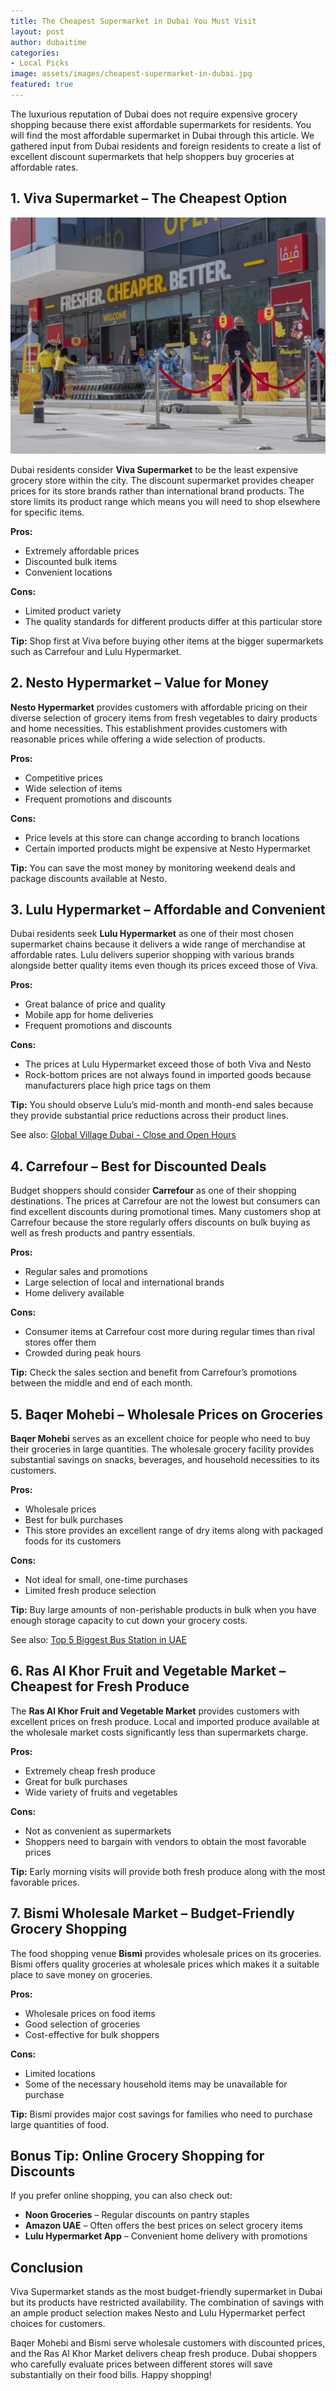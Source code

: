 ```yaml
---
title: The Cheapest Supermarket in Dubai You Must Visit
layout: post
author: dubaitime
categories: 
- Local Picks
image: assets/images/cheapest-supermarket-in-dubai.jpg
featured: true
--- 
```


The luxurious reputation of Dubai does not require expensive grocery shopping because there exist affordable supermarkets for residents. You will find the most affordable supermarket in Dubai through this article. We gathered input from Dubai residents and foreign residents to create a list of excellent discount supermarkets that help shoppers buy groceries at affordable rates.

## 1. Viva Supermarket – The Cheapest Option

![viva-supermarket](/assets/images/viva-supermarket.jpeg)

Dubai residents consider **Viva Supermarket** to be the least expensive grocery store within the city. The discount supermarket provides cheaper prices for its store brands rather than international brand products. The store limits its product range which means you will need to shop elsewhere for specific items.

**Pros:**
- Extremely affordable prices
- Discounted bulk items
- Convenient locations

**Cons:**
- Limited product variety
- The quality standards for different products differ at this particular store

**Tip:** Shop first at Viva before buying other items at the bigger supermarkets such as Carrefour and Lulu Hypermarket.

## 2. Nesto Hypermarket – Value for Money
**Nesto Hypermarket** provides customers with affordable pricing on their diverse selection of grocery items from fresh vegetables to dairy products and home necessities. This establishment provides customers with reasonable prices while offering a wide selection of products.

**Pros:**
- Competitive prices
- Wide selection of items
- Frequent promotions and discounts

**Cons:**
- Price levels at this store can change according to branch locations
- Certain imported products might be expensive at Nesto Hypermarket

**Tip:** You can save the most money by monitoring weekend deals and package discounts available at Nesto.

## 3. Lulu Hypermarket – Affordable and Convenient
Dubai residents seek **Lulu Hypermarket** as one of their most chosen supermarket chains because it delivers a wide range of merchandise at affordable rates. Lulu delivers superior shopping with various brands alongside better quality items even though its prices exceed those of Viva.

**Pros:**
- Great balance of price and quality
- Mobile app for home deliveries
- Frequent promotions and discounts

**Cons:**
- The prices at Lulu Hypermarket exceed those of both Viva and Nesto
- Rock-bottom prices are not always found in imported goods because manufacturers place high price tags on them

**Tip:** You should observe Lulu’s mid-month and month-end sales because they provide substantial price reductions across their product lines.

See also: [Global Village Dubai - Close and Open Hours](https://dubaitime.github.io/global-village-dubai-close-and-open-hours/)

## 4. Carrefour – Best for Discounted Deals
Budget shoppers should consider **Carrefour** as one of their shopping destinations. The prices at Carrefour are not the lowest but consumers can find excellent discounts during promotional times. Many customers shop at Carrefour because the store regularly offers discounts on bulk buying as well as fresh products and pantry essentials.

**Pros:**
- Regular sales and promotions
- Large selection of local and international brands
- Home delivery available

**Cons:**
- Consumer items at Carrefour cost more during regular times than rival stores offer them
- Crowded during peak hours

**Tip:** Check the sales section and benefit from Carrefour’s promotions between the middle and end of each month.

## 5. Baqer Mohebi – Wholesale Prices on Groceries
**Baqer Mohebi** serves as an excellent choice for people who need to buy their groceries in large quantities. The wholesale grocery facility provides substantial savings on snacks, beverages, and household necessities to its customers.

**Pros:**
- Wholesale prices
- Best for bulk purchases
- This store provides an excellent range of dry items along with packaged foods for its customers

**Cons:**
- Not ideal for small, one-time purchases
- Limited fresh produce selection

**Tip:** Buy large amounts of non-perishable products in bulk when you have enough storage capacity to cut down your grocery costs.

See also: [Top 5 Biggest Bus Station in UAE](https://dubaitime.github.io/biggest-bus-stn/)

## 6. Ras Al Khor Fruit and Vegetable Market – Cheapest for Fresh Produce
The **Ras Al Khor Fruit and Vegetable Market** provides customers with excellent prices on fresh produce. Local and imported produce available at the wholesale market costs significantly less than supermarkets charge.

**Pros:**
- Extremely cheap fresh produce
- Great for bulk purchases
- Wide variety of fruits and vegetables

**Cons:**
- Not as convenient as supermarkets
- Shoppers need to bargain with vendors to obtain the most favorable prices

**Tip:** Early morning visits will provide both fresh produce along with the most favorable prices.

## 7. Bismi Wholesale Market – Budget-Friendly Grocery Shopping
The food shopping venue **Bismi** provides wholesale prices on its groceries. Bismi offers quality groceries at wholesale prices which makes it a suitable place to save money on groceries.

**Pros:**
- Wholesale prices on food items
- Good selection of groceries
- Cost-effective for bulk shoppers

**Cons:**
- Limited locations
- Some of the necessary household items may be unavailable for purchase

**Tip:** Bismi provides major cost savings for families who need to purchase large quantities of food.

## Bonus Tip: Online Grocery Shopping for Discounts
If you prefer online shopping, you can also check out:
- **Noon Groceries** – Regular discounts on pantry staples
- **Amazon UAE** – Often offers the best prices on select grocery items
- **Lulu Hypermarket App** – Convenient home delivery with promotions

## Conclusion
Viva Supermarket stands as the most budget-friendly supermarket in Dubai but its products have restricted availability. The combination of savings with an ample product selection makes Nesto and Lulu Hypermarket perfect choices for customers.

Baqer Mohebi and Bismi serve wholesale customers with discounted prices, and the Ras Al Khor Market delivers cheap fresh produce. Dubai shoppers who carefully evaluate prices between different stores will save substantially on their food bills.  Happy shopping!
